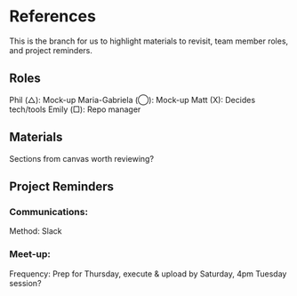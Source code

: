 # References
This is the branch for us to highlight materials to revisit, team member roles, and project reminders.

## Roles
Phil (△): Mock-up
Maria-Gabriela (◯): Mock-up
Matt (X): Decides tech/tools
Emily (□): Repo manager

## Materials
Sections from canvas worth reviewing?

## Project Reminders
### Communications: 
Method: Slack

### Meet-up:
Frequency: Prep for Thursday, execute & upload by Saturday, 4pm
Tuesday session?
